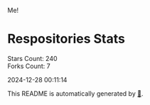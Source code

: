 Me!

# Respositories Stats
Stars Count: 240  
Forks Count: 7

2024-12-28 00:11:14  

This README is automatically generated by [🐰](https://github.com/rnitta/rnitta).
